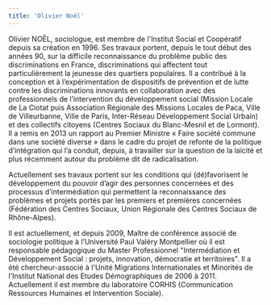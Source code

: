 ```yaml
---
title: 'Olivier Noël'
---
```


Olivier NOËL, sociologue, est membre de l'Institut Social et Coopératif depuis sa création en 1996. Ses travaux portent, depuis le tout début des années 90, sur la difficile reconnaissance du problème public des discriminations en France, discriminations qui affectent tout particulièrement la jeunesse des quartiers populaires. Il a contribué à la conception et à l’expérimentation de dispositifs de  prévention et de lutte contre les discriminations innovants en collaboration avec des professionnels de l’intervention du développement social (Mission Locale de La Ciotat puis Association Régionale des Missions Locales de Paca, Ville de Villeurbanne, Ville de Paris, Inter-Réseau Développement Social Urbain) et des collectifs citoyens (Centres Sociaux du Blanc-Mesnil et de Lormont). Il a remis en 2013 un rapport au Premier Ministre « Faire société commune dans une société diverse » dans le cadre du projet de refonte de la politique d’intégration qui l’a conduit, depuis, à travailler sur la question de la laïcité et plus récemment autour du problème dit de radicalisation.

Actuellement ses travaux portent sur les conditions qui (dé)favorisent le développement du pouvoir d’agir des personnes concernées et des processus d’intermédiation qui permettent la reconnaissance des problèmes et projets portés par les premiers et premières concernées (Fédération des Centres Sociaux, Union Régionale des Centres Sociaux de Rhône-Alpes).  

Il est actuellement, et depuis 2009, Maître de conférence associé de sociologie politique à l’Université Paul Valéry Montpellier où il est responsable pédagogique du Master Professionnel "Intermédiation et Développement Social : projets, innovation, démocratie et territoires". Il a été chercheur-associé à l'Unité Migrations Internationales et Minorités de l'Institut National des Etudes Démographiques de 2006 à 2011. Actuellement il est membre du laboratoire CORHIS (Communication Ressources Humaines et Intervention Sociale).